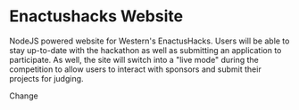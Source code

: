 # Enactushacks Website
NodeJS powered website for Western's EnactusHacks. Users will be able to stay up-to-date with the hackathon as well as submitting an application to participate. As well, the site will switch into a "live mode" during the competition to allow users to interact with sponsors and submit their projects for judging.

Change
